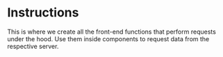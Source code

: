 # Instructions
This is where we create all the front-end functions that perform requests under the hood.
Use them inside components to request data from the respective server.